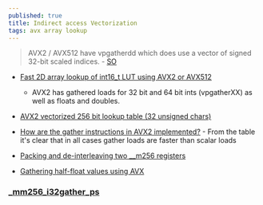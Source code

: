 ```yaml
---
published: true
title: Indirect access Vectorization
tags: avx array lookup
---
```

> AVX2 / AVX512 have vpgatherdd which does use a vector of signed 32-bit scaled indices. - [SO](https://stackoverflow.com/questions/50980548/vectorizing-indirect-access-through-avx-instructions)

- [Fast 2D array lookup of int16_t LUT using AVX2 or AVX512](https://stackoverflow.com/questions/69797134/fast-2d-array-lookup-of-int16-t-lut-using-avx2-or-avx512)
	- AVX2 has gathered loads for 32 bit and 64 bit ints (vpgatherXX) as well as floats and doubles.
    
- [AVX2 vectorized 256 bit lookup table (32 unsigned chars)](https://stackoverflow.com/questions/43791161/avx2-vectorized-256-bit-lookup-table-32-unsigned-chars)

- [How are the gather instructions in AVX2 implemented?](https://stackoverflow.com/questions/21774454/how-are-the-gather-instructions-in-avx2-implemented) - From the table it's clear that in all cases gather loads are faster than scalar loads

- [Packing and de-interleaving two __m256 registers](https://stackoverflow.com/questions/42497985/packing-and-de-interleaving-two-m256-registers)

- [Gathering half-float values using AVX](https://stackoverflow.com/questions/62416595/gathering-half-float-values-using-avx)

###  [_mm256_i32gather_ps](https://www.intel.com/content/www/us/en/develop/documentation/cpp-compiler-developer-guide-and-reference/top/compiler-reference/intrinsics/intrinsics-for-avx2/intrinsics-for-gather-operations/mm-i32gather-ps-mm256-i32gather-ps.html)